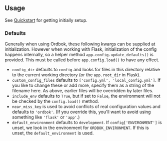 ## Usage

See [Quickstart](../get-started.md#quickstart) for getting initially setup.


### Defaults
Generally when using Ordbok, these following kwargs can be supplied at initialization. However when working with Flask, initialization of the config happens internally, so a helper method `app.config.update_defaults()` is provided. This must be called before `app.config.load()` to have any effect.

  - `config_dir` defaults to `config` and looks for files in this directory relative to the current working directory (or the `app.root_dir` in Flask).
  - `custom_config_files` defaults to `['config.yml', 'local_config.yml']`. If you like to change these or add more, specify them as a string of the filename here. As above, earlier files will be overridden by later files.
  - `include_env` defaults to `True`, but if set to `False`, the environment will not be checked by the `config.load()` method.
  - `near_miss_key` is used to avoid conflicts of real configuration values and defaults to `'ordbok'`. (If you override this, you'll want to avoid using something like `'flask'` or `'app'`.)
  - `default_environment` defaults to `development`. If `config['ENVIRONMENT']` is unset, we look in the environment for `ORDBOK_ENVIRONMENT`. If this is unset, the `default_environment` is used.

